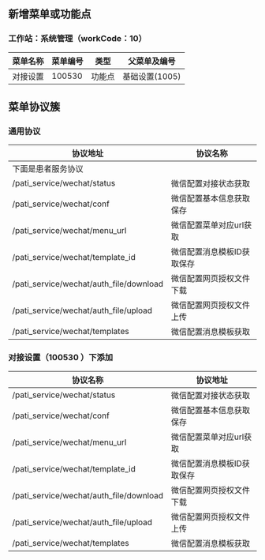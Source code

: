 


## 新增菜单或功能点





### 工作站：系统管理（workCode：10）

| 菜单名称 | 菜单编号 |类型  | 父菜单及编号     |
| ---- | ------ | ----|------ |
| 对接设置 |  100530   |功能点|基础设置(1005)|  |


## 菜单协议簇

### 通用协议

| 协议地址       | 协议名称      |
| ------------------ | ------- |
|下面是患者服务协议            |   |
| /pati_service/wechat/status      | 微信配置对接状态获取       |
| /pati_service/wechat/conf    | 微信配置基本信息获取保存       |
| /pati_service/wechat/menu_url   | 微信配置菜单对应url获取 |
| /pati_service/wechat/template_id | 微信配置消息模板ID获取保存   |
| /pati_service/wechat/auth_file/download | 微信配置网页授权文件下载 |
| /pati_service/wechat/auth_file/upload | 微信配置网页授权文件上传    |
| /pati_service/wechat/templates | 微信配置消息模板获取    |



###  对接设置（100530 ）下添加

| 协议名称                           | 协议地址     |
| ---------------------------------- | ------------ |
| /pati_service/wechat/status      | 微信配置对接状态获取       |
| /pati_service/wechat/conf    | 微信配置基本信息获取保存       |
| /pati_service/wechat/menu_url   | 微信配置菜单对应url获取 |
| /pati_service/wechat/template_id | 微信配置消息模板ID获取保存   |
| /pati_service/wechat/auth_file/download | 微信配置网页授权文件下载 |
| /pati_service/wechat/auth_file/upload | 微信配置网页授权文件上传    |
| /pati_service/wechat/templates | 微信配置消息模板获取    |
